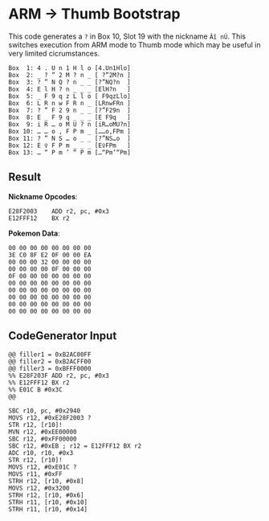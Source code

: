 # ARM → Thumb Bootstrap
This code generates a `?` in Box 10, Slot 19 with the nickname `Âî nÚ`.
This switches execution from ARM mode to Thumb mode which may be useful in very limited cicrumstances.

```
Box  1: 4 . U n 1 H l o	[4.Un1Hlo]
Box  2: _ ? ” 2 M ? n _	[ ?”2M?n ]
Box  3: ? ” N Q ? n _ _	[?”NQ?n  ]
Box  4: E l H ? n _ _ _	[ElH?n   ]
Box  5: _ F 9 q z L l o	[ F9qzLlo]
Box  6: L R n w F R n _	[LRnwFRn ]
Box  7: ? ” F 2 9 n _ _	[?”F29n  ]
Box  8: E _ F 9 q _ _ _	[E F9q   ]
Box  9: i R … o M U ? n	[iR…oMU?n]
Box 10: … … o , F P m _	[……o,FPm ]
Box 11: ? ” N S … o _ _	[?”NS…o  ]
Box 12: E ♀ F P m _ _ _	[E♀FPm   ]
Box 13: … “ P m ’ “ P m	[…“Pm’“Pm]
```

## Result
**Nickname Opcodes**:
```
E28F2003    ADD r2, pc, #0x3
E12FFF12    BX r2
```

**Pokemon Data**:
```
00 00 00 00 00 00 00 00
3E C0 8F E2 0F 00 00 EA
00 00 00 32 00 00 00 00
00 00 00 00 0F 00 00 00
0F 00 00 00 00 00 00 00
00 00 00 00 00 00 00 00
00 00 00 00 00 00 00 00
00 00 00 00 00 00 00 00
00 00 00 00 00 00 00 00
00 00 00 00 00 00 00 00
```

## CodeGenerator Input
```
@@ filler1 = 0xB2AC00FF
@@ filler2 = 0xB2ACFF00
@@ filler3 = 0xBFFF0000
%% E28F203F ADD r2, pc, #0x3
%% E12FFF12 BX r2
%% E01C B #0x3C
@@

SBC r10, pc, #0x2940
MOVS r12, #0xE28F2003 ?
STR r12, [r10]!
MVN r12, #0xEE00000
SBC r12, #0xFF00000
SBC r12, #0xEB ; r12 = E12FFF12 BX r2
ADC r10, r10, #0x3
STR r12, [r10]!
MOVS r12, #0xE01C ?
MOVS r11, #0xFF
STRH r12, [r10, #0x8]
MOVS r12, #0x3200
STRH r12, [r10, #0x6]
STRH r11, [r10, #0x10]
STRH r11, [r10, #0x14]
```